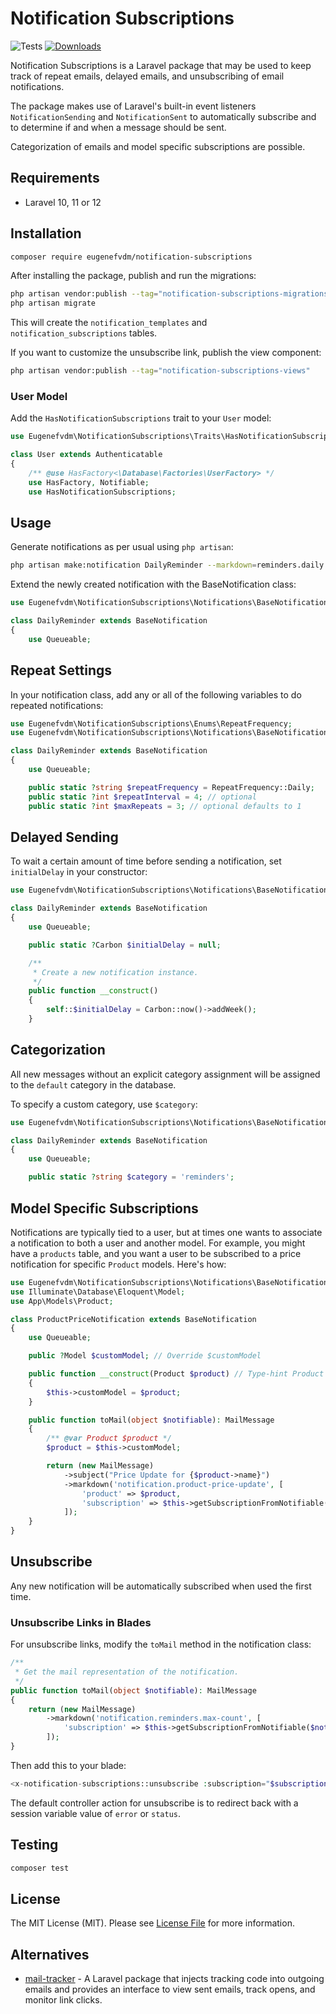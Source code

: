 # Notification Subscriptions

![Tests](https://github.com/eugenefvdm/notification-subscriptions/actions/workflows/run-tests.yml/badge.svg)
 [![Downloads](https://img.shields.io/packagist/dt/eugenefvdm/notification-subscriptions.svg)](https://packagist.org/packages/eugenefvdm/notification-subscriptions)

Notification Subscriptions is a Laravel package that may be used to keep track of repeat emails, delayed emails, and unsubscribing of email notifications.

The package makes use of Laravel's built-in event listeners `NotificationSending` and `NotificationSent` to automatically subscribe and to determine if and when a message should be sent.

Categorization of emails and model specific subscriptions are possible.

## Requirements

- Laravel 10, 11 or 12

## Installation

```bash
composer require eugenefvdm/notification-subscriptions
```

After installing the package, publish and run the migrations:

```bash
php artisan vendor:publish --tag="notification-subscriptions-migrations"
php artisan migrate
```

This will create the `notification_templates` and `notification_subscriptions` tables.

If you want to customize the unsubscribe link, publish the view component:

```bash
php artisan vendor:publish --tag="notification-subscriptions-views"
```

### User Model

Add the `HasNotificationSubscriptions` trait to your `User` model:

```php
use Eugenefvdm\NotificationSubscriptions\Traits\HasNotificationSubscriptions;

class User extends Authenticatable
{
    /** @use HasFactory<\Database\Factories\UserFactory> */
    use HasFactory, Notifiable;
    use HasNotificationSubscriptions;
```

## Usage

Generate notifications as per usual using `php artisan`:

```bash
php artisan make:notification DailyReminder --markdown=reminders.daily
```

Extend the newly created notification with the BaseNotification class:

```php
use Eugenefvdm\NotificationSubscriptions\Notifications\BaseNotification;

class DailyReminder extends BaseNotification
{
    use Queueable;
```

## Repeat Settings

In your notification class, add any or all of the following variables to do repeated notifications:

```php
use Eugenefvdm\NotificationSubscriptions\Enums\RepeatFrequency;
use Eugenefvdm\NotificationSubscriptions\Notifications\BaseNotification;

class DailyReminder extends BaseNotification
{
    use Queueable;

    public static ?string $repeatFrequency = RepeatFrequency::Daily;
    public static ?int $repeatInterval = 4; // optional
    public static ?int $maxRepeats = 3; // optional defaults to 1
```

## Delayed Sending

To wait a certain amount of time before sending a notification, set `initialDelay` in your constructor:

```php
use Eugenefvdm\NotificationSubscriptions\Notifications\BaseNotification;

class DailyReminder extends BaseNotification
{
    use Queueable;

    public static ?Carbon $initialDelay = null;

    /**
     * Create a new notification instance.
     */
    public function __construct()
    {        
        self::$initialDelay = Carbon::now()->addWeek();
    }
```

## Categorization

All new messages without an explicit category assignment will be assigned to the `default` category in the database.

To specify a custom category, use `$category`:

```php
use Eugenefvdm\NotificationSubscriptions\Notifications\BaseNotification;

class DailyReminder extends BaseNotification
{
    use Queueable;

    public static ?string $category = 'reminders';
```

## Model Specific Subscriptions

Notifications are typically tied to a user, but at times one wants to associate a notification to both a user and another model. For example, you might have a `products` table, and you want a user to be subscribed to a price notification for specific `Product` models. Here's how:

```php
use Eugenefvdm\NotificationSubscriptions\Notifications\BaseNotification;
use Illuminate\Database\Eloquent\Model;
use App\Models\Product;

class ProductPriceNotification extends BaseNotification
{
    use Queueable;

    public ?Model $customModel; // Override $customModel

    public function __construct(Product $product) // Type-hint Product in constructor
    {
        $this->customModel = $product;
    }

    public function toMail(object $notifiable): MailMessage
    {
        /** @var Product $product */
        $product = $this->customModel;

        return (new MailMessage)
            ->subject("Price Update for {$product->name}")
            ->markdown('notification.product-price-update', [
                'product' => $product,
                'subscription' => $this->getSubscriptionFromNotifiable($notifiable)
            ]);
    }
}
```

## Unsubscribe

Any new notification will be automatically subscribed when used the first time.

### Unsubscribe Links in Blades

For unsubscribe links, modify the `toMail` method in the notification class:

```php
/**
 * Get the mail representation of the notification.
 */
public function toMail(object $notifiable): MailMessage
{
    return (new MailMessage)
        ->markdown('notification.reminders.max-count', [
            'subscription' => $this->getSubscriptionFromNotifiable($notifiable)
        ]);
}
```

Then add this to your blade:

```php
<x-notification-subscriptions::unsubscribe :subscription="$subscription" />
```

The default controller action for unsubscribe is to redirect back with a session variable value of `error` or `status`.

## Testing

```bash
composer test
```

## License

The MIT License (MIT). Please see [License File](LICENSE.md) for more information.

## Alternatives

- [mail-tracker](https://github.com/jdavidbakr/mail-tracker) - A Laravel package that injects tracking code into outgoing emails and provides an interface to view sent emails, track opens, and monitor link clicks.

